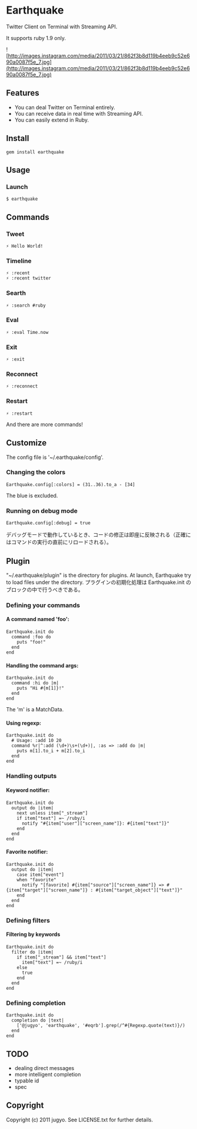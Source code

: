 Earthquake
====

Twitter Client on Terminal with Streaming API.

It supports ruby 1.9 only.

![http://images.instagram.com/media/2011/03/21/862f3b8d119b4eeb9c52e690a0087f5e_7.jpg](http://images.instagram.com/media/2011/03/21/862f3b8d119b4eeb9c52e690a0087f5e_7.jpg)

Features
----

* You can deal Twitter on Terminal entirely.
* You can receive data in real time with Streaming API.
* You can easily extend in Ruby.

Install
----

    gem install earthquake

Usage
----

### Launch

    $ earthquake

Commands
----

### Tweet

    ⚡ Hello World!

### Timeline

    ⚡ :recent
    ⚡ :recent twitter

### Searth

    ⚡ :search #ruby

### Eval

    ⚡ :eval Time.now

### Exit

    ⚡ :exit

### Reconnect

    ⚡ :reconnect

### Restart

    ⚡ :restart

And there are more commands!

Customize
----

The config file is '~/.earthquake/config'.

### Changing the colors

    Earthquake.config[:colors] = (31..36).to_a - [34]

The blue is excluded.

### Running on debug mode

    Earthquake.config[:debug] = true

デバッグモードで動作しているとき、コードの修正は即座に反映される（正確にはコマンドの実行の直前にリロードされる）。

Plugin
----

"~/.earthquake/plugin" is the directory for plugins.
At launch, Earthquake try to load files under the directory.
プラグインの初期化処理は Earthquake.init のブロックの中で行うべきである。

### Defining your commands

#### A command named 'foo':

    Earthquake.init do
      command :foo do
        puts "foo!"
      end
    end

#### Handling the command args:

    Earthquake.init do
      command :hi do |m|
        puts "Hi #{m[1]}!"
      end
    end

The 'm' is a MatchData.

#### Using regexp:

    Earthquake.init do
      # Usage: :add 10 20
      command %r|^:add (\d+)\s+(\d+)|, :as => :add do |m|
        puts m[1].to_i + m[2].to_i
      end
    end

### Handling outputs

#### Keyword notifier:

    Earthquake.init do
      output do |item|
        next unless item["_stream"]
        if item["text"] =~ /ruby/i
          notify "#{item["user"]["screen_name"]}: #{item["text"]}"
        end
      end
    end

#### Favorite notifier:

    Earthquake.init do
      output do |item|
        case item["event"]
        when "favorite"
          notify "[favorite] #{item["source"]["screen_name"]} => #{item["target"]["screen_name"]} : #{item["target_object"]["text"]}"
        end
      end
    end

### Defining filters

#### Filtering by keywords

    Earthquake.init do
      filter do |item|
        if item["_stream"] && item["text"]
          item["text"] =~ /ruby/i
        else
          true
        end
      end
    end

### Defining completion

    Earthquake.init do
      completion do |text|
        ['@jugyo', 'earthquake', '#eqrb'].grep(/^#{Regexp.quote(text)}/)
      end
    end

TODO
----

* dealing direct messages
* more intelligent completion
* typable id
* spec

Copyright
----

Copyright (c) 2011 jugyo. See LICENSE.txt for further details.